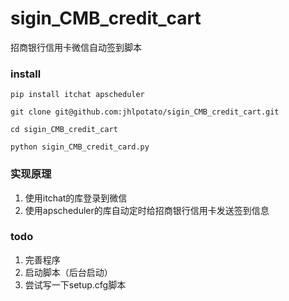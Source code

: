 # sigin_CMB_credit_cart
招商银行信用卡微信自动签到脚本

### install
`pip install itchat apscheduler`

`git clone git@github.com:jhlpotato/sigin_CMB_credit_cart.git`

`cd sigin_CMB_credit_cart`

`python sigin_CMB_credit_card.py`

### 实现原理
1. 使用itchat的库登录到微信
2. 使用apscheduler的库自动定时给招商银行信用卡发送签到信息

### todo
1. 完善程序
2. 启动脚本（后台启动）
3. 尝试写一下setup.cfg脚本

